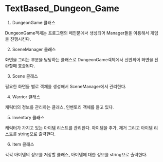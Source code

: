 # TextBased_Dungeon_Game

1. DungeonGame 클래스

DungeonGame객체는 프로그램의 메인문에서 생성되어 Manager들을 이용해서 게임을 진행시킨다.

2. SceneManager 클래스

화면을 그리는 부분을 담당하는 클래스로 DungeonGame객체에서 선언되어 화면을 전환할때 호출된다.

3. Scene 클래스

필요한 화면들 별로 객체를 생성해서 SceneManager에서 관리한다.

4. Warrior 클래스

캐릭터의 정보를 관리하는 클래스, 인벤토리 객체를 들고 있다.

5. Inventory 클래스

캐릭터가 가지고 있는 아이템 리스트를 관리한다. 아이템을 추가, 제거 그리고 아이템 리스트를 string으로 출력한다.

6. Item 클래스

각각 아이템의 정보를 저장할 클래스, 아이템에 대한 정보를 string으로 출력한다.
